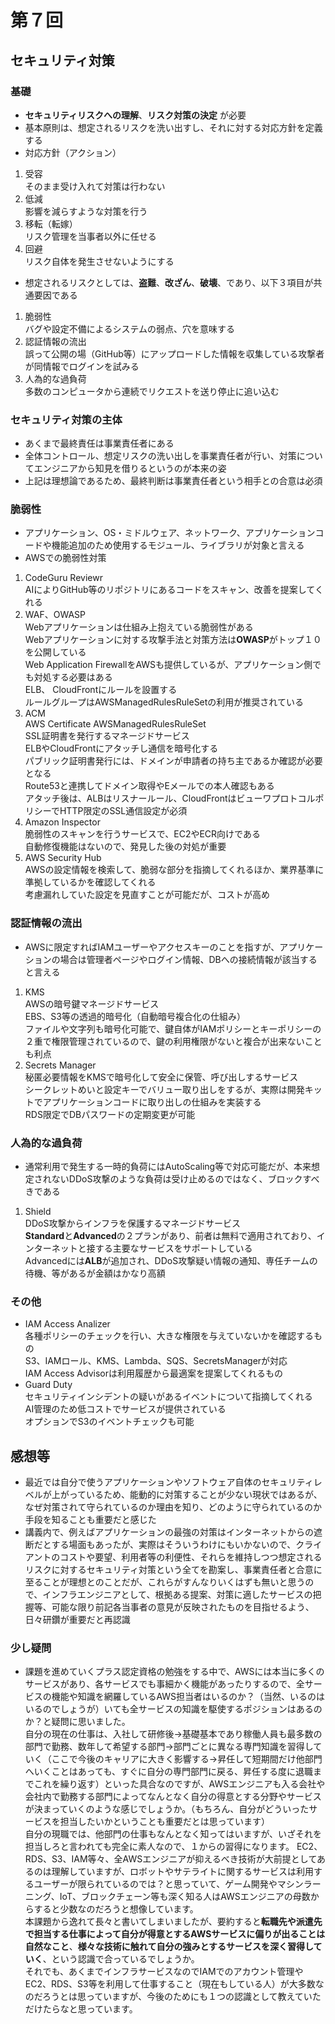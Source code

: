 # 第７回  
## セキュリティ対策  

### 基礎
+ **セキュリティリスクへの理解**、**リスク対策の決定** が必要  
+ 基本原則は、想定されるリスクを洗い出すし、それに対する対応方針を定義する  
+ 対応方針（アクション）  
 1. 受容  
 そのまま受け入れて対策は行わない  
 2. 低減  
 影響を減らすような対策を行う  
 3. 移転（転嫁）  
 リスク管理を当事者以外に任せる  
 4. 回避  
リスク自体を発生させないようにする  
+ 想定されるリスクとしては、**盗難**、**改ざん**、**破壊**、であり、以下３項目が共通要因である  
 1. 脆弱性  
 バグや設定不備によるシステムの弱点、穴を意味する  
 2. 認証情報の流出  
 誤って公開の場（GitHub等）にアップロードした情報を収集している攻撃者が同情報でログインを試みる  
 3. 人為的な過負荷  
 多数のコンピュータから連続でリクエストを送り停止に追い込む  

### セキュリティ対策の主体
 + あくまで最終責任は事業責任者にある  
 + 全体コントロール、想定リスクの洗い出しを事業責任者が行い、対策についてエンジニアから知見を借りるというのが本来の姿  
 + 上記は理想論であるため、最終判断は事業責任者という相手との合意は必須  

### 脆弱性  
+ アプリケーション、OS・ミドルウェア、ネットワーク、アプリケーションコードや機能追加のため使用するモジュール、ライブラリが対象と言える  
+ AWSでの脆弱性対策  
 1. CodeGuru Reviewr  
 AIによりGitHub等のリポジトリにあるコードをスキャン、改善を提案してくれる  
 2. WAF、OWASP  
 Webアプリケーションは仕組み上抱えている脆弱性がある  
 Webアプリケーションに対する攻撃手法と対策方法は**OWASP**がトップ１０を公開している  
 Web Application FirewallをAWSも提供しているが、アプリケーション側でも対処する必要はある  
 ELB、 CloudFrontにルールを設置する  
 ルールグループはAWSManagedRulesRuleSetの利用が推奨されている  
 3. ACM  
 AWS Certificate AWSManagedRulesRuleSet  
 SSL証明書を発行するマネージドサービス  
 ELBやCloudFrontにアタッチし通信を暗号化する  
 パブリック証明書発行には、ドメインが申請者の持ち主であるか確認が必要となる  
 Route53と連携してドメイン取得やEメールでの本人確認もある  
 アタッチ後は、ALBはリスナールール、CloudFrontはビューワプロトコルポリシーでHTTP限定のSSL通信設定が必須  
 4. Amazon Inspector  
 脆弱性のスキャンを行うサービスで、EC2やECR向けである  
 自動修復機能はないので、発見した後の対処が重要  
 5. AWS Security Hub  
 AWSの設定情報を検索して、脆弱な部分を指摘してくれるほか、業界基準に準拠しているかを確認してくれる  
 考慮漏れしていた設定を見直すことが可能だが、コストが高め  

### 認証情報の流出  
+ AWSに限定すればIAMユーザーやアクセスキーのことを指すが、アプリケーションの場合は管理者ページやログイン情報、DBへの接続情報が該当すると言える  
 1. KMS  
 AWSの暗号鍵マネージドサービス  
 EBS、S3等の透過的暗号化（自動暗号複合化の仕組み）  
 ファイルや文字列も暗号化可能で、鍵自体がIAMポリシーとキーポリシーの２重で権限管理されているので、鍵の利用権限がないと複合が出来ないことも利点  
 2. Secrets Manager  
 秘匿必要情報をKMSで暗号化して安全に保管、呼び出しするサービス  
 シークレットめいと設定キーでバリュー取り出しをするが、実際は開発キットでアプリケーションコードに取り出しの仕組みを実装する  
 RDS限定でDBパスワードの定期変更が可能  

### 人為的な過負荷  
+ 通常利用で発生する一時的負荷にはAutoScaling等で対応可能だが、本来想定されないDDoS攻撃のような負荷は受け止めるのではなく、ブロックすべきである  
 1. Shield  
   DDoS攻撃からインフラを保護するマネージドサービス  
   **Standard**と**Advanced**の２プランがあり、前者は無料で適用されており、インターネットと接する主要なサービスをサポートしている  
   Advancedには**ALB**が追加され、DDoS攻撃疑い情報の通知、専任チームの待機、等があるが金額はかなり高額  

### その他  
+ IAM Access Analizer  
各種ポリシーのチェックを行い、大きな権限を与えていないかを確認するもの  
S3、IAMロール、KMS、Lambda、SQS、SecretsManagerが対応  
IAM Access Advisorは利用履歴から最適案を提案してくれるもの  
+ Guard Duty  
セキュリティインシデントの疑いがあるイベントについて指摘してくれる  
AI管理のため低コストでサービスが提供されている  
オプションでS3のイベントチェックも可能  


## 感想等  
+ 最近では自分で使うアプリケーションやソフトウェア自体のセキュリティレベルが上がっているため、能動的に対策することが少ない現状ではあるが、なぜ対策されて守られているのか理由を知り、どのように守られているのか手段を知ることも重要だと感じた  
+ 講義内で、例えばアプリケーションの最強の対策はインターネットからの遮断だとする場面もあったが、実際はそういうわけにもいかないので、クライアントのコストや要望、利用者等の利便性、それらを維持しつつ想定されるリスクに対するセキュリティ対策という全てを勘案し、事業責任者と合意に至ることが理想とのことだが、これらがすんなりいくはずも無いと思うので、インフラエンジニアとして、根拠ある提案、対策に適したサービスの把握等、可能な限り前記各当事者の意見が反映されたものを目指せるよう、日々研鑽が重要だと再認識  

### 少し疑問
+ 課題を進めていくプラス認定資格の勉強をする中で、AWSには本当に多くのサービスがあり、各サービスでも事細かく機能があったりするので、全サービスの機能や知識を網羅しているAWS担当者はいるのか？（当然、いるのはいるのでしょうが）いても全サービスの知識を駆使するポジションはあるのか？と疑問に思いました。  
自分の現在の仕事は、入社して研修後→基礎基本であり稼働人員も最多数の部門で勤務、数年して希望する部門→部門ごとに異なる専門知識を習得していく（ここで今後のキャリアに大きく影響する→昇任して短期間だけ他部門へいくことはあっても、すぐに自分の専門部門に戻る、昇任する度に退職までこれを繰り返す）といった具合なのですが、AWSエンジニアも入る会社や会社内で勤務する部門によってなんとなく自分の得意とする分野やサービスが決まっていくのような感じでしょうか。（もちろん、自分がどういったサービスを担当したいかということも重要だとは思っています）  
自分の現職では、他部門の仕事もなんとなく知ってはいますが、いざそれを担当しろと言われても完全に素人なので、１からの習得になります。
EC2、RDS、S3、IAM等々、全AWSエンジニアが抑えるべき技術が大前提としてあるのは理解していますが、ロボットやサテライトに関するサービスは利用するユーザーが限られているのでは？と思っていて、ゲーム開発やマシンラーニング、IoT、ブロックチェーン等も深く知る人はAWSエンジニアの母数からすると少数なのだろうと想像しています。  
本課題から逸れて長々と書いてしまいましたが、要約すると**転職先や派遣先で担当する仕事によって自分が得意とするAWSサービスに偏りが出ることは自然なこと**、**様々な技術に触れて自分の強みとするサービスを深く習得していく**、という認識で合っているでしょうか。  
それでも、あくまでインフラサービスなのでIAMでのアカウント管理やEC2、RDS、S3等を利用して仕事すること（現在もしている人）が大多数なのだろうとは思っていますが、今後のためにも１つの認識として教えていただけたらなと思っています。
